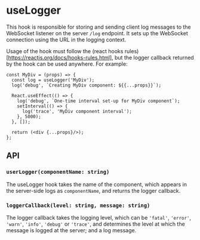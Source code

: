 # useLogger

This hook is responsible for storing and sending client log messages to the WebSocket listener on
the server `/log` endpoint. It sets up the WebSocket connection using the URL in
the logging context.

Usage of the hook must follow the (react hooks rules)[https://reactjs.org/docs/hooks-rules.html],
but the logger callback returned by the hook can be used anywhere. For example:

```
const MyDiv = (props) => {
  const log = useLogger('MyDiv');
  log('debug', `Creating MyDiv component: ${{...props}}`);

  React.useEffect(() => {
    log('debug', `One-time interval set-up for MyDiv component`);
    setInterval(() => {
      log('trace', 'MyDiv component interval');
    }, 5000);
  }, []);

  return (<div {...props}/>);
};
```

## API

### `userLogger(componentName: string)`

The useLogger hook takes the name of the component, which appears in the server-side logs as `componentName`,
and returns the logger callback.

### `loggerCallback(level: string, message: string)`

The logger callback takes the logging level, which can be `'fatal'`, `'error'`, `'warn'`, `'info'`, `'debug'` or `'trace'`,
and determines the level at which the message is logged at the server; and a log message.
